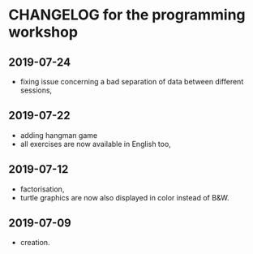 # CHANGELOG for the programming workshop

## 2019-07-24

- fixing issue concerning a bad separation of data between different sessions,

## 2019-07-22

- adding hangman game
- all exercises are now available in English too,

## 2019-07-12

- factorisation,
- turtle graphics are now also displayed in color instead of B&W.

## 2019-07-09

- creation.
